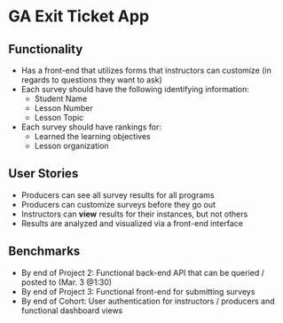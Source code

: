 # GA Exit Ticket App

## Functionality
- Has a front-end that utilizes forms that instructors can customize (in regards to questions they want to ask)
- Each survey should have the following identifying information:
  - Student Name
  - Lesson Number
  - Lesson Topic
- Each survey should have rankings for:
  - Learned the learning objectives
  - Lesson organization

## User Stories
- Producers can see all survey results for all programs
- Producers can customize surveys before they go out
- Instructors can **view** results for their instances, but not others
- Results are analyzed and visualized via a front-end interface

## Benchmarks
- By end of Project 2: Functional back-end API that can be queried / posted to (Mar. 3 @1:30)
- By end of Project 3: Functional front-end for submitting surveys
- By end of Cohort: User authentication for instructors / producers and functional dashboard views

